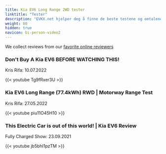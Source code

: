 ```yaml
---
title: Kia EV6 Long Range 2WD tester
linktitle: "Tester"
description: "EVKX.net hjelper deg å finne de beste testene og omtalene av denne modellen. "
weight: 80
hidden: true
navicon: bi-person-video2
---
```

We collect reviews from our [favorite online reviewers](/guides/evreviewers/)

<div class="container text-center shadow p-2 pe-4 mb-5 bg-body-tertiary rounded border">
<h3>Don't Buy A Kia EV6 BEFORE WATCHING THIS!</h3>
<p>Kris Rifa: 10.07.2022</p>

{{< youtube Tg9fRxer3U >}}

</div>
<div class="container text-center shadow p-2 pe-4 mb-5 bg-body-tertiary rounded border">
<h3>Kia EV6 Long Range (77.4kWh) RWD | Motorway Range Test</h3>
<p>Kris Rifa: 27.05.2022</p>

{{< youtube piu11O45H10 >}}

</div>
<div class="container text-center shadow p-2 pe-4 mb-5 bg-body-tertiary rounded border">
<h3>This Electric Car is out of this world! | Kia EV6 Review</h3>
<p>Fully Charged Show: 23.09.2021</p>

{{< youtube jb5bhI1pzTM >}}

</div>

